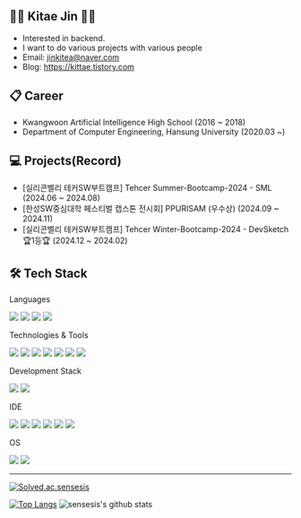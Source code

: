 👨‍💻 Kitae Jin 👨‍💻
---
- Interested in backend.
- I want to do various projects with various people
- Email: jinkitea@naver.com
- Blog: https://kittae.tistory.com

📋 Career
---
- Kwangwoon Artificial Intelligence High School (2016 ~ 2018)
- Department of Computer Engineering, Hansung University (2020.03 ~)

💻 Projects(Record)
---
- [실리콘벨리 테커SW부트캠프] Tehcer Summer-Bootcamp-2024 - SML (2024.06 ~ 2024.08)
- [한성SW중심대학 페스티벌 캡스톤 전시회] PPURISAM (우수상) (2024.09 ~ 2024.11)
- [실리콘벨리 테커SW부트캠프] Tehcer Winter-Bootcamp-2024 - DevSketch 🏆1등🏆 (2024.12 ~ 2024.02)

🛠️ Tech Stack
---
Languages

<img src="https://img.shields.io/badge/c-A8B9CC?style=for-the-badge&logo=C&logoColor=white"> <img src="https://img.shields.io/badge/C++-00599C?style=for-the-badge&logo=cplusplus&logoColor=white">  <img src="https://img.shields.io/badge/JAVA-007396?style=for-the-badge&logo=Java&logoColor=white"> <img src="https://img.shields.io/badge/Python-FFD43B?style=for-the-badge&logo=python&logoColor=blue">

Technologies & Tools

<img src="https://img.shields.io/badge/SpringBoot-6DB33F?style=for-the-badge&logo=springboot&logoColor=white"> <img src="https://img.shields.io/badge/Django-092E20?style=for-the-badge&logo=django&logoColor=white"> <img src="https://img.shields.io/badge/fastapi-009688?style=for-the-badge&logo=fastapi&logoColor=ffffff"/> <img src="https://img.shields.io/badge/React-61DAFB?style=for-the-badge&logo=react&logoColor=white"> <img src="https://img.shields.io/badge/firebase-FFCA28?style=for-the-badge&logo=firebase&logoColor=white"> <img src="https://img.shields.io/badge/RabbitMQ-FF6600?style=for-the-badge&logo=rabbitmq&logoColor=white"> <img src="https://img.shields.io/badge/Celery-37814A?style=for-the-badge&logo=celery&logoColor=white">

Development Stack

<img src="https://img.shields.io/badge/ELK_Stack-005571?style=for-the-badge&logo=elastic&logoColor=white"> <img src="https://img.shields.io/badge/Docker-2496ED?style=for-the-badge&logo=docker&logoColor=white">

IDE

<img src="https://img.shields.io/badge/Visual_Studio-5C2D91?style=for-the-badge&logo=visualstudio&logoColor=white"> <img src="https://img.shields.io/badge/VS_Code-007ACC?style=for-the-badge&logo=visualstudiocode&logoColor=white"> <img src="https://img.shields.io/badge/Android_Studio-3DDC84?style=for-the-badge&logo=androidstudio&logoColor=white"> <img src="https://img.shields.io/badge/Eclipse_IDE-2C2255?style=for-the-badge&logo=eclipse&logoColor=white"> <img src="https://img.shields.io/badge/IntelliJ_IDEA-FF6F00?style=for-the-badge&logo=intellijidea&logoColor=white"> <img src="https://img.shields.io/badge/PyCharm-3776AB?style=for-the-badge&logo=pycharm&logoColor=white">



OS

<img src="https://img.shields.io/badge/macos-000000?style=for-the-badge&logo=macos&logoColor=white"> <img src="https://img.shields.io/badge/windows-0078D6?style=for-the-badge&logo=windows&logoColor=white"> 

---
[![Solved.ac.sensesis](http://mazassumnida.wtf/api/v2/generate_badge?boj=sensesis)](https://solved.ac/profile/sensesis)

[![Top Langs](https://github-readme-stats.vercel.app/api/top-langs/?username=sensesis&layout=compact)](https://github.com/sensesis/github-readme-stats) 
![sensesis's github stats](https://github-readme-stats.vercel.app/api?username=sensesis&show_icons=true)
